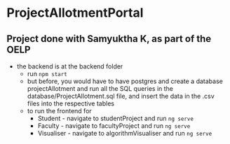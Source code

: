 # ProjectAllotmentPortal

## Project done with Samyuktha K, as part of the OELP

- the backend is at the backend folder
    - run `npm start`
    - but before, you would have to have postgres and create a database projectAllotment and run all the SQL queries in the database/ProjectAllotment.sql file, and insert the data in the .csv files into the respective tables
    - to run the frontend for 
        -  Student - navigate to studentProject and run `ng serve`
        -  Faculty - navigate to facultyProject and run `ng serve`
        - Visualiser - navigate to algorithmVisualiser and run `ng serve`
        
 
